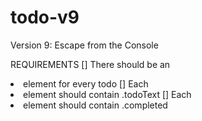 # todo-v9
Version 9: Escape from the Console

REQUIREMENTS
[] There should be an <li> element for every todo
[] Each <li> element should contain .todoText
[] Each <li> element should contain .completed

